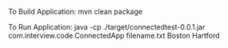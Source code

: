 
To Build Application:
mvn clean package

To Run Application:
java -cp ./target/connectedtest-0.0.1.jar  com.interview.code.ConnectedApp  filename.txt Boston Hartford 

